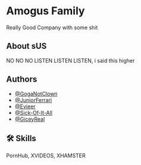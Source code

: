 # Amogus Family
Really Good Company with some shit

## About sUS
NO NO NO LISTEN LISTEN LISTEN, i said this higher


## Authors

- [@GogaNotClown](https://www.github.com/GogaNotClown)
- [@JuniorFerrari](https://www.github.com/JuniorFerrari)
- [@Evieer](https://www.github.com/Evieer)
- [@Sick-Of-It-All](https://www.github.com/Sick-Of-It-All)
- [@GiceyReal](https://github.com/GiceyReal)


## 🛠 Skills
PornHub, XVIDEOS, XHAMSTER

